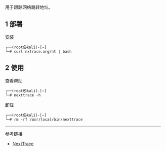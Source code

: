 用于跟踪网络跳转地址。

## 1 部署

安装

```shell
┌──(root㉿kali)-[~]
└─# curl nxtrace.org/nt | bash
```

## 2 使用

查看帮助

```shell
┌──(root㉿kali)-[~]
└─# nexttrace -h
```

卸载

```shell
┌──(root㉿kali)-[~]
└─# rm -rf /usr/local/bin/nexttrace
```

---

参考链接

- [NextTrace](https://www.nxtrace.org/)
